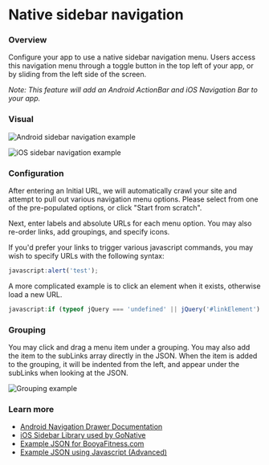 # Native sidebar navigation

### Overview

Configure your app to use a native sidebar navigation menu. Users access this navigation menu through a toggle button in the top left of your app, or by sliding from the left side of the screen.

_Note: This feature will add an Android ActionBar and iOS Navigation Bar to your app._

### Visual

![Android sidebar navigation example](https://gonative.io/docs/native_navigation_android.png)

![iOS sidebar navigation example](https://gonative.io/docs/native_navigation_ios.png)

### Configuration

After entering an Initial URL, we will automatically crawl your site and attempt to pull out various navigation menu options. Please select from one of the pre-populated options, or click "Start from scratch".

Next, enter labels and absolute URLs for each menu option. You may also re-order links, add groupings, and specify icons.

If you'd prefer your links to trigger various javascript commands, you may wish to specify URLs with the following syntax:

```javascript
javascript:alert('test');
```

A more complicated example is to click an element when it exists, otherwise load a new URL.

```javascript
javascript:if (typeof jQuery === 'undefined' || jQuery('#linkElement').length == 0) window.location = 'http://example.com/target'; else jQuery('#linkElement').click();
```

### Grouping

You may click and drag a menu item under a grouping. You may also add the item to the subLinks array directly in the JSON. When the item is added to the grouping, it will be indented from the left, and appear under the subLinks when looking at the JSON.

![Grouping example](https://gonative.io/images/docs/grouping.gif)

### **Learn more**

* [Android Navigation Drawer Documentation](https://material.io/components/navigation-drawer#anatomy)
* [iOS Sidebar Library used by GoNative](https://github.com/romaonthego/REFrostedViewController)
* [Example JSON for BooyaFitness.com](https://gonative.io/docs/booyafitness_native_navigation_example.json)
* [Example JSON using Javascript \(Advanced\)](https://gonative.io/docs/stripe_native_navigation_example.json)


